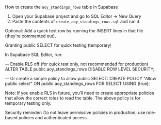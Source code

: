 How to create the `aoy_standings_rows` table in Supabase

1) Open your Supabase project and go to SQL Editor -> New Query
2) Paste the contents of `create_aoy_standings_rows.sql` and run it.

Optional: Add a quick test row by running the INSERT lines in that file (they're commented out).

Granting public SELECT for quick testing (temporary)

In Supabase SQL Editor, run:

-- Enable RLS off (for quick test only, not recommended for production)
ALTER TABLE public.aoy_standings_rows DISABLE ROW LEVEL SECURITY;

-- Or create a simple policy to allow public SELECT:
CREATE POLICY "Allow public select" ON public.aoy_standings_rows
FOR SELECT USING (true);

Note: If you enable RLS in future, you'll need to create appropriate policies that allow the correct roles to read the table. The above policy is for temporary testing only.

Security reminder: Do not leave permissive policies in production; use role-based policies and authenticated access.